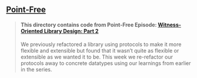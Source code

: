 ## [Point-Free](https://www.pointfree.co)

> #### This directory contains code from Point-Free Episode: [Witness-Oriented Library Design: Part 2](https://www.pointfree.co/episodes/ep39-witness-oriented-library-design-part-2)
>
> We previously refactored a library using protocols to make it more flexible and extensible but found that it wasn’t quite as flexible or extensible as we wanted it to be. This week we re-refactor our protocols away to concrete datatypes using our learnings from earlier in the series.
